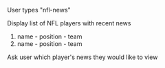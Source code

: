 User types "nfl-news"

Display list of NFL players with recent news

1. name - position - team
2. name - position - team

Ask user which player's news they would like to view